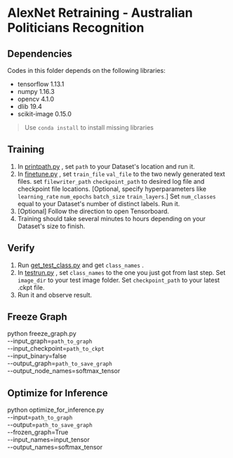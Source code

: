 
# AlexNet Retraining - Australian Politicians Recognition
## Dependencies
Codes in this folder depends on the following libraries:
- tensorflow 1.13.1
- numpy 1.16.3
- opencv  4.1.0
- dlib 19.4 
- scikit-image 0.15.0
> Use `conda install` to install missing libraries
## Training
1. In [printpath.py](https://github.com/HanwenZheng/PoliticiansAU_Recognition/blob/master/Alexnet/printpath.py "printpath.py") , set `path` to your Dataset's location and run it.
2. In [finetune.py](https://github.com/HanwenZheng/PoliticiansAU_Recognition/blob/master/Alexnet/finetune.py "finetune.py") ,  set `train_file` `val_file` to the two newly generated text files. set `filewriter_path` `checkpoint_path` to desired log file and checkpoint file locations. [Optional, specify hyperparameters like `learning_rate` `num_epochs` `batch_size` `train_layers`.] Set `num_classes` equal to your Dataset's number of distinct labels. Run it.
3. [Optional] Follow the direction to open Tensorboard.
4. Training should take several minutes to hours depending on your Dataset's size to finish.
## Verify
1. Run [get_test_class.py](https://github.com/HanwenZheng/PoliticiansAU_Recognition/blob/master/Alexnet/get_test_class.py "get_test_class.py") and get `class_names` .
1. In [testrun.py](https://github.com/HanwenZheng/PoliticiansAU_Recognition/blob/master/Alexnet/testrun.py "testrun.py") , set `class_names` to the one you just got from last step. Set `image_dir` to your test image folder. Set `checkpoint_path` to your latest .ckpt file. 
2. Run it and observe result.
## Freeze Graph
python freeze_graph.py \
--input_graph=`path_to_graph` \
--input_checkpoint=`path_to_ckpt` \
--input_binary=false \
--output_graph=`path_to_save_graph` \
--output_node_names=softmax_tensor
## Optimize for Inference
python optimize_for_inference.py \
--input=`path_to_graph` \
--output=`path_to_save_graph` \
--frozen_graph=True \
--input_names=input_tensor \
--output_names=softmax_tensor
